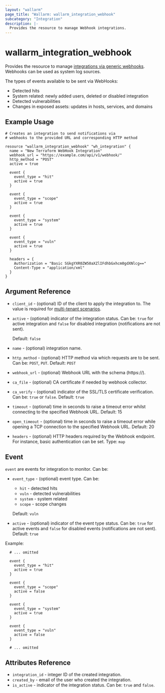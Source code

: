 ```yaml
---
layout: "wallarm"
page_title: "Wallarm: wallarm_integration_webhook"
subcategory: "Integration"
description: |-
  Provides the resource to manage Webhook integrations.
---
```


# wallarm_integration_webhook

Provides the resource to manage [integrations via generic webhooks][1]. Webhooks can be used as system log sources.

The types of events available to be sent via WebHooks:
- Detected hits
- System related: newly added users, deleted or disabled integration
- Detected vulnerabilities
- Changes in exposed assets: updates in hosts, services, and domains

## Example Usage

```hcl
# Creates an integration to send notifications via
# webhooks to the provided URL and corresponding HTTP method

resource "wallarm_integration_webhook" "wh_integration" {
  name = "New Terraform WebHook Integration"
  webhook_url = "https://example.com/api/v1/webhook/"
  http_method = "POST"
  active = true
  
  event {
    event_type = "hit"
    active = true
  }

  event {
    event_type = "scope"
    active = true
  }

  event {
    event_type = "system"
    active = true
  }
  
  event {
    event_type = "vuln"
    active = true
  }

  headers = {
    Authorization = "Basic SGkgYXR0ZW50aXZlIFdhbGxhcm0gdXNlcg=="
    Content-Type = "application/xml"
  }
}
```


## Argument Reference

* `client_id` - (optional) ID of the client to apply the integration to. The value is required for [multi-tenant scenarios][2].
* `active` - (optional) indicator of the integration status. Can be: `true` for active integration and `false` for disabled integration (notifications are not sent).

  Default: `false`
* `name` - (optional) integration name.
* `http_method` - (optional) HTTP method via which requests are to be sent. Can be: `POST`, `PUT`. 
Default: `POST`
* `webhook_url` - (optional) Webhook URL with the schema (https://).
* `ca_file` - (optional) CA certificate if needed by webhook collector.
* `ca_verify` - (optional) indicator of the SSL/TLS certificate verification. Can be: `true` or `false`.
Default: `true`
* `timeout` - (optional) time in seconds to raise a timeout error whilst connecting to the specified Webhook URL. 
Default: 15
* `open_timeout` - (optional) time in seconds to raise a timeout error while opening a TCP connection to the specified Webhook URL.
Default: 20
* `headers` - (optional) HTTP headers required by the Webhook endpoint. For instance, basic authentication can be set. 
Type: `map`

## Event

`event` are events for integration to monitor. Can be:

* `event_type` - (optional) event type. Can be:
  - `hit` - detected hits
  - `vuln` - detected vulnerabilities
  - `system` - system related
  - `scope` - scope changes

  Default: `vuln`
* `active` - (optional) indicator of the event type status. Can be: `true` for active events and `false` for disabled events (notifications are not sent). 
Default: `true`


Example:

```hcl
  # ... omitted

  event {
    event_type = "hit"
    active = true
  }

  event {
    event_type = "scope"
    active = false
  }

  event {
    event_type = "system"
    active = true
  }
  
  event {
    event_type = "vuln"
    active = false
  }

  # ... omitted
```

## Attributes Reference

* `integration_id` - integer ID of the created integration.
* `created_by` - email of the user who created the integration.
* `is_active` - indicator of the integration status. Can be: `true` and `false`.

[1]: https://docs.wallarm.com/user-guides/settings/integrations/webhook/
[2]: https://docs.wallarm.com/installation/multi-tenant/overview/
